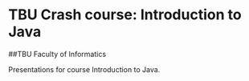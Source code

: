 # TBU Crash course: Introduction to Java
 ##TBU Faculty of Informatics


Presentations for course Introduction to Java.